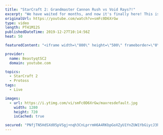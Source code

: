 ```yaml
---
title: "StarCraft 2: Grandmaster Cannon Rush vs Void Rays?!"
excerpt: "We have waited for months, and now it's finally here! This is the VOID RAYS to GRANDMASTER series! With the new balance changes to speedy Void Rays in the latest patch, we can now begin the series right! At this point in the series, we are introducing other units into the composition to make the games"
originalUrl: https://youtube.com/watch?v=smFc0D6XrGw
type: video
length: PT41M12S
publishedDateTime: 2019-12-27T10:14:56Z
heat: 50

featuredContent: "<iframe width=\"800\" height=\"500\" frameborder=\"0\" src=\"https://www.youtube.com/embed/smFc0D6XrGw\" allow=\"accelerometer; autoplay; encrypted-media; gyroscope; picture-in-picture\" allowfullscreen></iframe>"

provider:
  name: BeastyqtSC2
  domain: youtube.com

topics:
  - StarCraft 2
  - Protoss
tags:
  - Live

images:
  - url: https://i.ytimg.com/vi/smFc0D6XrGw/maxresdefault.jpg
    width: 1280
    height: 720
    isCached: true

secured: "PNfjTN5HdSXd05pVSgj+nqh3CnLprrmH6A4RKbpGoXZyU1YnZUW1YbGiycJ3hutWOTAW00DG2C9rJhnIFWVuITwyXRZ2PyL6JjxWK9gt1oMpxWYfSjpxmt8RxWsrOThuwfw37No5mzrZnxBMTgA1k5uGlH6hNh+KpeVTQ0dBEKHhQAm+YW6BqW2tfWabLfg6xhn0lc0PUpWmHdJ2+kOyDbM3bn/xs15G9cM3Ib+O5nLt99/4G4XrjEbu59kqN2BsBlHWZvMDrj/hTE/mXGKmyToTHW5/n4mVjkFSyoa9q3gcp+UkJCISRzEwMYKwzjOwEHnKYUfHrP2ttSzz/ECtxVBQpx+Hn/9na1RGId5Q26HBFZA1CejV7Tec2T9PlHtT3lqT+4yzDYizY+1Zob4Yz4d1VYW6ilDWLm2yvo9qcjo=;GRw/3GbCKM15eHWMouKcjw=="
---
```


